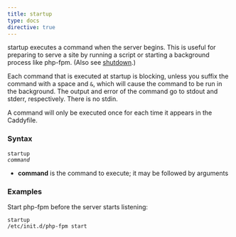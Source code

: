 ```yaml
---
title: startup
type: docs
directive: true
---
```


startup executes a command when the server begins. This is useful for preparing to serve a site by running a script or starting a background process like php-fpm. (Also see [shutdown](/docs/shutdown).)

Each command that is executed at startup is blocking, unless you suffix the command with a space and `&`, which will cause the command to be run in the background. The output and error of the command go to stdout and stderr, respectively. There is no stdin.

A command will only be executed once for each time it appears in the Caddyfile.

### Syntax

<code class="block"><span class="hl-directive">startup</span> <span class="hl-arg"><i>command</i></span></code>

*   **command** is the command to execute; it may be followed by arguments

### Examples

Start php-fpm before the server starts listening:

<code class="block"><span class="hl-directive">startup</span> <span class="hl-arg">/etc/init.d/php-fpm start</span></code>
